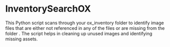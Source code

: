 # InventorySearchOX
This Python script scans through your ox_inventory folder to identify image files that are either not referenced in any of the files or are missing from the folder . The script helps in cleaning up unused images and identifying missing assets.
